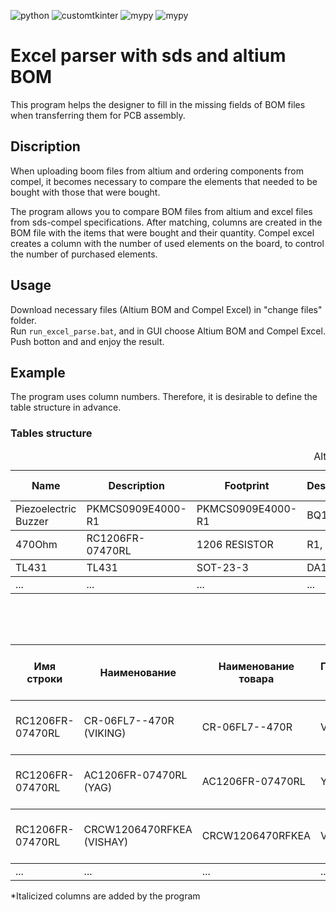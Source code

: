 ![python](https://img.shields.io/badge/python-3.11.3-blue)
![customtkinter](https://img.shields.io/badge/customtkinter-5.2.0-blue)
![mypy](https://img.shields.io/badge/mypy-1.4.1-blue)
![mypy](https://img.shields.io/badge/openpyxl-3.1.2-blue)

# Excel parser with sds and altium BOM
This program helps the designer to fill in the missing fields of BOM files when transferring them for PCB assembly.

## Discription
When uploading boom files from altium and ordering components from compel, it becomes necessary to compare the elements that needed to be bought with those that were bought.

The program allows you to compare BOM files from altium and excel files from sds-compel specifications. After matching, columns are created in the BOM file with the items that were bought and their quantity. Compel excel creates a column with the number of used elements on the board, to control the number of purchased elements.

## Usage
Download necessary files (Altium BOM and Compel Excel) in "change files" folder.<br>
Run `run_excel_parse.bat`, and in GUI choose Altium BOM and Compel Excel. Push botton and and enjoy the result.

## Example
The program uses column numbers. Therefore, it is desirable to define the table structure in advance.
### Tables structure
<table>
  <caption>Altium BOM</caption>
  <thead>
    <tr>
      <th scope="col">Name</th>
      <th scope="col">Description</th>
      <th scope="col">Footprint</th>
      <th scope="col">Designator</th>
      <th scope="col">Quantity</th>
      <th scope="col"><i>Название/закуплено</i></th>
      <th scope="col"><i>Количество</i></th>
      <th scope="col"><i>Примечание</i></th>
    </tr>
  </thead>
  <tbody>
    <tr>
      <td>Piezoelectric Buzzer</td>
      <td>PKMCS0909E4000-R1</td>
      <td>PKMCS0909E4000-R1</td>
      <td>BQ1</td>
      <td>1</td>
      <td>PKMCS0909E4000-R1</td>
      <td>25</td>
      <td></td>
    </tr>
  </tbody>
    <tbody>
    <tr>
      <td>470Ohm</td>
      <td>RC1206FR-07470RL</td>
      <td>1206 RESISTOR</td>
      <td>R1, R2, R3</td>
      <td>3</td>
      <td>CR-06FL7--470R</td>
      <td>70</td>
      <td></td>
    </tr>
  </tbody>
    <tbody>
    <tr>
      <td>TL431</td>
      <td>TL431</td>
      <td>SOT-23-3</td>
      <td>DA1</td>
      <td>1</td>
      <td>RS431AYSF3</td>
      <td>25</td>
      <td></td>
    </tr>
  </tbody>
    </tbody>
    <tbody>
    <tr>
      <td>...</td>
      <td>...</td>
      <td>...</td>
      <td>...</td>
      <td>...</td>
      <td>...</td>
      <td>...</td>
      <td>...</td>
    </tr>
  </tbody>
</table>
<br>
<table>
  <caption>SDS Excel</caption>
  <thead>
    <tr>
      <th scope="col">Имя строки</th>
      <th scope="col">Наименование</th>
      <th scope="col">Наименование товара</th>
      <th scope="col">Производитель товара</th>
      <th scope="col">Корпус</th>
      <th scope="col">Примечание</th>
      <th scope="col">Кол-во в изделии</th>
      <th scope="col">Подобрано предложение</th>
      <th scope="col">Приоритетный товар</th>
      <th scope="col">Общее кол-во на партию</th>
      <th scope="col">Используемое количество</th>
      <th scope="col"><i>Примечание</i></th>
    </tr>
  </thead>
  <tbody>
    <tr>
      <td>RC1206FR-07470RL</td>
      <td>CR-06FL7--470R (VIKING)</td>
      <td>CR-06FL7--470R</td>
      <td>VIKING</td>
      <td>R1, R2, R3</td>
      <td>SMD120632X16MM</td>
      <td>Корпус: 1206 RESISTOR 470</td>
      <td>3</td>
      <td>да</td>
      <td>нет</td>
      <td>70</td>
      <td>60</td>
    </tr>
  </tbody>
    <tbody>
    <tr>
      <td>RC1206FR-07470RL</td>
      <td>AC1206FR-07470RL (YAG)</td>
      <td>AC1206FR-07470RL</td>
      <td>YAG</td>
      <td>R1, R2, R3</td>
      <td>SMD120632X16MM</td>
      <td>Корпус: 1206 RESISTOR 470</td>
      <td>3</td>
      <td>нет</td>
      <td>нет</td>
      <td>70</td>
      <td>60</td>
    </tr>
  </tbody>
    <tbody>
    <tr>
      <td>RC1206FR-07470RL</td>
      <td>CRCW1206470RFKEA (VISHAY)</td>
      <td>CRCW1206470RFKEA</td>
      <td>VISHAY</td>
      <td>R1, R2, R3</td>
      <td>SMD120632X16MM</td>
      <td>Корпус: 1206 RESISTOR 470</td>
      <td>3</td>
      <td>нет</td>
      <td>нет</td>
      <td>70</td>
      <td>60</td>
    </tr>
  </tbody>
    </tbody>
    <tbody>
    <tr>
      <td>...</td>
      <td>...</td>
      <td>...</td>
      <td>...</td>
      <td>...</td>
      <td>...</td>
      <td>...</td>
      <td>...</td>
      <td>...</td>
      <td>...</td>
      <td>...</td>
      <td>...</td>
    </tr>
  </tbody>
</table>
*Italicized columns are added by the program
